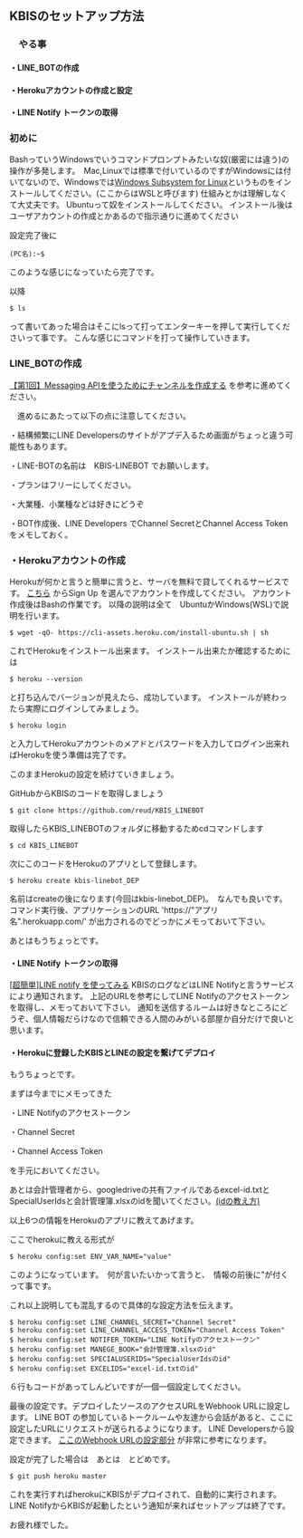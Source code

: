 ## KBISのセットアップ方法

### 　やる事
#### ・LINE_BOTの作成
#### ・Herokuアカウントの作成と設定
#### ・LINE Notify トークンの取得

### 初めに
BashっていうWindowsでいうコマンドプロンプトみたいな奴(厳密には違う)の操作が多発します。　Mac,Linuxでは標準で付いているのですがWindowsには付いてないので、Windowsでは[Windows Subsystem for Linux](http://www.atmarkit.co.jp/ait/articles/1608/08/news039.html)というものをインストールしてください。(ここからはWSLと呼びます)
仕組みとかは理解しなくて大丈夫です。
Ubuntuって奴をインストールしてください。
インストール後はユーザアカウントの作成とかあるので指示通りに進めてください

設定完了後に
```
(PC名):~$
```
このような感じになっていたら完了です。

以降　
```
$ ls
```
って書いてあった場合はそこにlsって打ってエンターキーを押して実行してくださいって事です。
こんな感じにコマンドを打って操作していきます。



### LINE_BOTの作成
[【第1回】Messaging APIを使うためにチャンネルを作成する](https://masatoshihanai.com/php-line-bot-01/)
を参考に進めてください。

　進めるにあたって以下の点に注意してください。

・結構頻繁にLINE Developersのサイトがアプデ入るため画面がちょっと違う可能性もあります。

・LINE-BOTの名前は　KBIS-LINEBOT でお願いします。

・プランはフリーにしてください。

・大業種、小業種などは好きにどうぞ

・BOT作成後、LINE Developers でChannel SecretとChannel Access Tokenをメモしておく。
### ・Herokuアカウントの作成
Herokuが何かと言うと簡単に言うと、サーバを無料で貸してくれるサービスです。
[こちら](https://www.heroku.com/)
からSign Up を選んでアカウントを作成してください。
アカウント作成後はBashの作業です。
以降の説明は全て　UbuntuかWindows(WSL)で説明を行います。
```
$ wget -qO- https://cli-assets.heroku.com/install-ubuntu.sh | sh
```
これでHerokuをインストール出来ます。
インストール出来たか確認するためには
```
$ heroku --version
```
と打ち込んでバージョンが見えたら、成功しています。
インストールが終わったら実際にログインしてみましょう。

```
$ heroku login
```

と入力してHerokuアカウントのメアドとパスワードを入力してログイン出来ればHerokuを使う準備は完了です。

このままHerokuの設定を続けていきましょう。

GitHubからKBISのコードを取得しましょう

```
$ git clone https://github.com/reud/KBIS_LINEBOT
```

取得したらKBIS_LINEBOTのフォルダに移動するためcdコマンドします
```
$ cd KBIS_LINEBOT
```
次にこのコードをHerokuのアプリとして登録します。
```
$ heroku create kbis-linebot_DEP
```
名前はcreateの後になります(今回はkbis-linebot_DEP)。　なんでも良いです。
コマンド実行後、アプリケーションのURL
'https://"アプリ名".herokuapp.com/'
が出力されるのでどっかにメモっておいて下さい。

あとはもうちょっとです。

#### ・LINE Notify トークンの取得
[[超簡単]LINE notify を使ってみる](https://qiita.com/iitenkida7/items/576a8226ba6584864d95)
KBISのログなどはLINE Notifyと言うサービスにより通知されます。
上記のURLを参考にしてLINE Notifyのアクセストークンを取得し、メモっておいて下さい。
通知を送信するルームは好きなところにどうぞ、個人情報だらけなので信頼できる人間のみがいる部屋か自分だけで良いと思います。

#### ・Herokuに登録したKBISとLINEの設定を繋げてデプロイ
もうちょっとです。

まずは今までにメモってきた

・LINE Notifyのアクセストークン

・Channel Secret

・Channel Access Token

を手元においてください。

あとは会計管理者から、googledriveの共有ファイルであるexcel-id.txtとSpecialUserIdsと会計管理簿.xlsxのidを聞いてください。[(idの教え方)](https://github.com/reud/KBIS_LINEBOT/blob/master/%E3%83%87%E3%83%BC%E3%82%BF%E3%81%AE%E5%BC%95%E3%81%8D%E7%B6%99%E3%81%8E%E3%81%AB%E3%81%A4%E3%81%84%E3%81%A6.md)

以上6つの情報をHerokuのアプリに教えてあげます。

ここでherokuに教える形式が

```
$ heroku config:set ENV_VAR_NAME="value"
```

このようになっています。　何が言いたいかって言うと、　情報の前後に"が付くって事です。

これ以上説明しても混乱するので具体的な設定方法を伝えます。

```
$ heroku config:set LINE_CHANNEL_SECRET="Channel Secret"
$ heroku config:set LINE_CHANNEL_ACCESS_TOKEN="Channel Access Token"
$ heroku config:set NOTIFER_TOKEN="LINE Notifyのアクセストークン"
$ heroku config:set MANEGE_BOOK="会計管理簿.xlsxのid"
$ heroku config:set SPECIALUSERIDS="SpecialUserIdsのid"
$ heroku config:set EXCELIDS="excel-id.txtのid"
```
６行もコードがあってしんどいですが一個一個設定してください。



最後の設定です。デプロイしたソースのアクセスURLをWebhook URLに設定します。
LINE BOT の参加しているトークルームや友達から会話があると、ここに設定したURLにリクエストが送られるようになります。
LINE Developersから設定できます。
[ここのWebhook URLの設定部分](https://qiita.com/k_nakayama/items/18a437e9c837ec11da6d)
が非常に参考になります。

設定が完了した場合は　あとは　とどめです。

```
$ git push heroku master
```
これを実行すればherokuにKBISがデプロイされて、自動的に実行されます。
LINE NotifyからKBISが起動したという通知が来ればセットアップは終了です。

お疲れ様でした。
